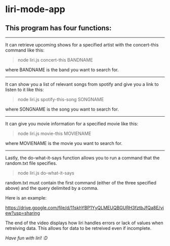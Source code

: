 # liri-mode-app

## This program has four functions:
 - - -
It can retrieve upcoming shows for a specified artist with the concert-this command like this:
> node liri.js concert-this BANDNAME

where BANDNAME is the band you want to search for.

- - -

It can show you a list of relevant songs from spotify and give you a link to listen to it like this: 
> node liri.js spotify-this-song SONGNAME

where SONGNAME is the song you want to search for.

- - - 

It can give you movie information for a specified movie like this:
> node liri.js movie-this MOVIENAME

where MOVIENAME is the movie you want to search for. 

- - - 

Lastly, the do-what-it-says function allows you to run a command that the random.txt file specifies.
> node liri.js do-what-it-says

random.txt must contain the first command (either of the three specified above) and the query delimited by a comma.

Here is an example:

https://drive.google.com/file/d/11skhYBP1YyQLMEUQBGURH3fztbJfQa8E/view?usp=sharing

The end of the video displays how liri handles errors or lack of values when retreiving data. This allows for data to be retreived even if incomplete.

_Have fun with liri! :D_